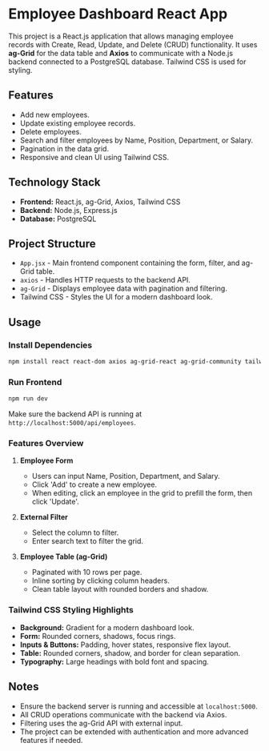 # Employee Dashboard React App

This project is a React.js application that allows managing employee records with Create, Read, Update, and Delete (CRUD) functionality. It uses **ag-Grid** for the data table and **Axios** to communicate with a Node.js backend connected to a PostgreSQL database. Tailwind CSS is used for styling.

## Features

* Add new employees.
* Update existing employee records.
* Delete employees.
* Search and filter employees by Name, Position, Department, or Salary.
* Pagination in the data grid.
* Responsive and clean UI using Tailwind CSS.

## Technology Stack

* **Frontend:** React.js, ag-Grid, Axios, Tailwind CSS
* **Backend:** Node.js, Express.js
* **Database:** PostgreSQL

## Project Structure

* `App.jsx` - Main frontend component containing the form, filter, and ag-Grid table.
* `axios` - Handles HTTP requests to the backend API.
* `ag-Grid` - Displays employee data with pagination and filtering.
* Tailwind CSS - Styles the UI for a modern dashboard look.

## Usage

### Install Dependencies

```bash
npm install react react-dom axios ag-grid-react ag-grid-community tailwindcss
```

### Run Frontend

```bash
npm run dev
```

Make sure the backend API is running at `http://localhost:5000/api/employees`.

### Features Overview

1. **Employee Form**

   * Users can input Name, Position, Department, and Salary.
   * Click 'Add' to create a new employee.
   * When editing, click an employee in the grid to prefill the form, then click 'Update'.

2. **External Filter**

   * Select the column to filter.
   * Enter search text to filter the grid.

3. **Employee Table (ag-Grid)**

   * Paginated with 10 rows per page.
   * Inline sorting by clicking column headers.
   * Clean table layout with rounded borders and shadow.

### Tailwind CSS Styling Highlights

* **Background:** Gradient for a modern dashboard look.
* **Form:** Rounded corners, shadows, focus rings.
* **Inputs & Buttons:** Padding, hover states, responsive flex layout.
* **Table:** Rounded corners, shadow, and border for clean separation.
* **Typography:** Large headings with bold font and spacing.

## Notes

* Ensure the backend server is running and accessible at `localhost:5000`.
* All CRUD operations communicate with the backend via Axios.
* Filtering uses the ag-Grid API with external input.
* The project can be extended with authentication and more advanced features if needed.
